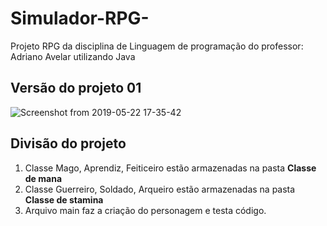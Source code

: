 # Simulador-RPG-
Projeto RPG  da disciplina de Linguagem de programação do professor: Adriano Avelar utilizando Java
## Versão do projeto 01
![Screenshot from 2019-05-22 17-35-42](https://user-images.githubusercontent.com/42783697/58207253-b8eedf80-7cb8-11e9-832c-5e9162f51076.png)
## Divisão do projeto
1. Classe Mago, Aprendiz, Feiticeiro estão armazenadas na pasta **Classe de mana**
2. Classe Guerreiro, Soldado, Arqueiro estão armazenadas na pasta **Classe de stamina**
3. Arquivo main faz a criação do personagem e testa código.
